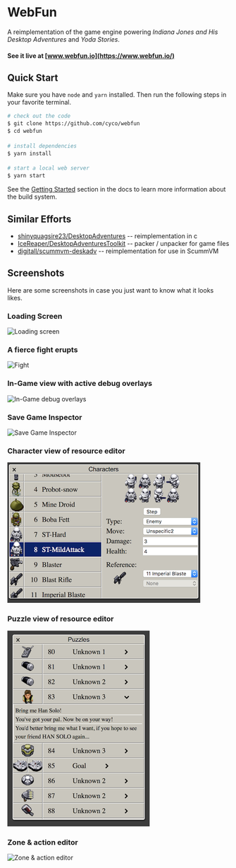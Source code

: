 WebFun
======

A reimplementation of the game engine powering *Indiana Jones and His Desktop Adventures* and *Yoda Stories*.

#### See it live at [www.webfun.io](https://www.webfun.io/)

Quick Start
-----------

Make sure you have `node` and `yarn` installed. Then run the following steps in your favorite terminal.

```bash
# check out the code
$ git clone https://github.com/cyco/webfun
$ cd webfun

# install dependencies
$ yarn install

# start a local web server
$ yarn start
```

See the [Getting Started](https://www.webfun.io/docs/architecture/getting-started.html) section in the docs to learn more information about the build system.

Similar Efforts
---------------

-	[shinyquagsire23/DesktopAdventures](https://github.com/shinyquagsire23/DesktopAdventures) -- reimplementation in c
-	[IceReaper/DesktopAdventuresToolkit](https://github.com/IceReaper/DesktopAdventuresToolkit) -- packer / unpacker for game files
-	[digitall/scummvm-deskadv](https://github.com/digitall/scummvm-deskadv) -- reimplementation for use in ScummVM

Screenshots
-----------

Here are some screenshots in case you just want to know what it looks likes.

### Loading Screen

![Loading screen](docs/screenshots/game-start.png)

### A fierce fight erupts

![Fight](docs/screenshots/game-fight.png)

### In-Game view with active debug overlays

![In-Game debug overlays](docs/screenshots/game-debug.png)

### Save Game Inspector

![Save Game Inspector](docs/screenshots/save-game-inspector.png)

### Character view of resource editor

![Character view of resource editor](docs/screenshots/character-inspector-2.png)

### Puzzle view of resource editor

![Puzzle view of resource editor](docs/screenshots/puzzle-inspector.png)

### Zone & action editor

![Zone & action editor](docs/screenshots/zone-editor.png)
